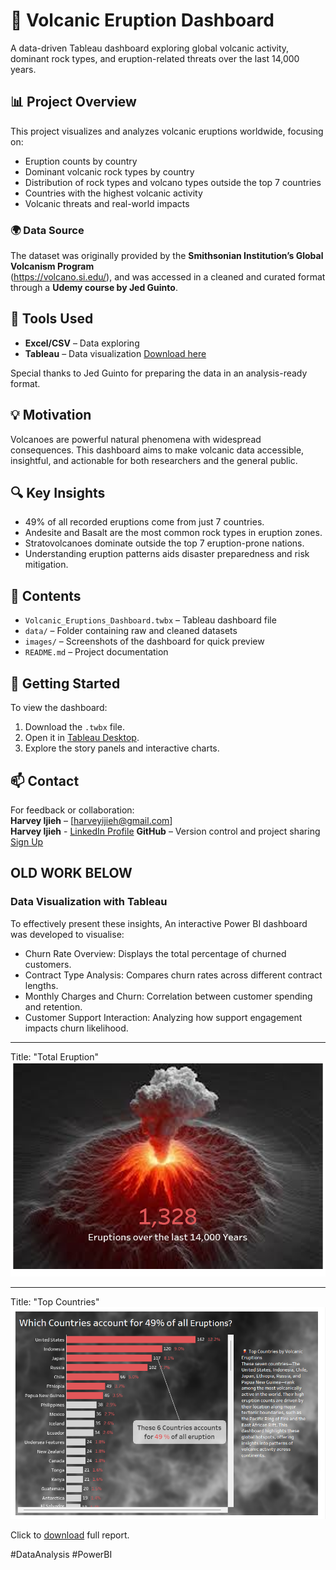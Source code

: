 # 🌋 Volcanic Eruption Dashboard

A data-driven Tableau dashboard exploring global volcanic activity, dominant rock types, and eruption-related threats over the last 14,000 years.

## 📊 Project Overview

This project visualizes and analyzes volcanic eruptions worldwide, focusing on:
- Eruption counts by country
- Dominant volcanic rock types by country
- Distribution of rock types and volcano types outside the top 7 countries
- Countries with the highest volcanic activity
- Volcanic threats and real-world impacts

### 🌍 Data Source

The dataset was originally provided by the **Smithsonian Institution’s Global Volcanism Program**  
(https://volcano.si.edu/), and was accessed in a cleaned and curated format through a **Udemy course by Jed Guinto**.

## 📌 Tools Used
- **Excel/CSV** – Data exploring 
- **Tableau** – Data visualization [Download here](https://www.tableau.com/products/public/download)

Special thanks to Jed Guinto for preparing the data in an analysis-ready format.

## 💡 Motivation

Volcanoes are powerful natural phenomena with widespread consequences. This dashboard aims to make volcanic data accessible, insightful, and actionable for both researchers and the general public.

## 🔍 Key Insights

- 49% of all recorded eruptions come from just 7 countries.
- Andesite and Basalt are the most common rock types in eruption zones.
- Stratovolcanoes dominate outside the top 7 eruption-prone nations.
- Understanding eruption patterns aids disaster preparedness and risk mitigation.








## 📁 Contents

- `Volcanic_Eruptions_Dashboard.twbx` – Tableau dashboard file
- `data/` – Folder containing raw and cleaned datasets
- `images/` – Screenshots of the dashboard for quick preview
- `README.md` – Project documentation


## 🚀 Getting Started

To view the dashboard:
1. Download the `.twbx` file.
2. Open it in [Tableau Desktop](https://www.tableau.com/).
3. Explore the story panels and interactive charts.


## 📫 Contact

For feedback or collaboration:  
**Harvey Ijieh** – [harveyijieh@gmail.com]  
**Harvey Ijieh** - [LinkedIn Profile](https://www.linkedin.com/in/harvey-ijieh-119091147/)
**GitHub** – Version control and project sharing  [Sign Up](https://github.com/)

## OLD WORK BELOW 

### Data Visualization with Tableau
To effectively present these insights, An interactive Power BI dashboard was developed to visualise:
- Churn Rate Overview: Displays the total percentage of churned customers.
- Contract Type Analysis: Compares churn rates across different contract lengths.
- Monthly Charges and Churn: Correlation between customer spending and retention.
- Customer Support Interaction: Analyzing how support engagement impacts churn likelihood.
---

Title: "Total Eruption"
![Total Eruption](https://github.com/Harveyijieh/Volcano-Insights-Tableau/blob/main/Eruption%20Total.png)

---
Title: "Top Countries"
![Top Countries](https://github.com/Harveyijieh/Volcano-Insights-Tableau/blob/main/Countries%20overview.png)


Click to [download](https://github.com/Harveyijieh/Customer-Churn-and-Retention-Analysis/blob/main/Customer%20Churn%20Analysis%20PWC.pbix) full report. 

#DataAnalysis #PowerBI
